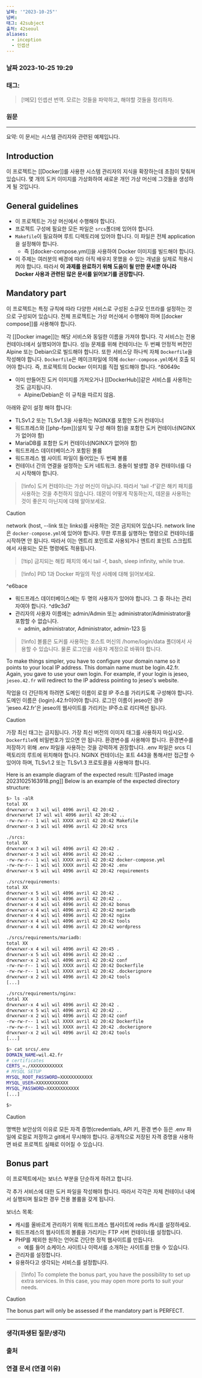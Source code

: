 ```yaml
---
날짜: '"2023-10-25"'
넘버: 
태그: 42subject
출처: 42seoul
aliases:
  - inception
  - 인셉션
---
```

### 날짜  2023-10-25 19:29

### 태그:

>[!메모]
> 인셉션 번역.
> 모르는 것들을 파악하고, 해야할 것들을 정리하자.

### 원문
---

요약: 이 문서는 시스템 관리자와 관련된 예제입니다.
## Introduction

이 프로젝트는 [[Docker]]를 사용한 시스템 관리자의 지식을 확장하는데 초점이 맞춰져 있습니다.
몇 개의 도커 이미지를 가상화하여 새로운 개인 가상 머신에 그것들을 생성하게 될 것입니다.

## General guidelines

- 이 프로젝트는 가상 머신에서 수행해야 합니다.
- 프로젝트 구성에 필요한 모든 파일은 `srcs`폴더에 있어야 합니다.
- `Makefile`이 필요하며 루트 디렉토리에 있어야 합니다. 이 파일은 전체 application을 설정해야 합니다.
	- 즉 [[docker-compose.yml]]을 사용하여 Docker 이미지를 빌드해야 합니다.
- 이 주제는 여러분의 배경에 따라 아직 배우지 못했을 수 있는 개념을 실제로 적용시켜야 합니다. 따라서 **이 과제를 완료하기 위해 도움이 될 만한 문서뿐 아니라 Docker 사용과 관련된 많은 문서를 읽어보기를 권장합니다.**

## Mandatory part

이 프로젝트는 특정 규칙에 따라 다양한 서비스로 구성된 소규모 인프라를 설정하는 것으로 구성되어 있습니다. 전체 프로젝트는 가상 머신에서 수행해야 하며 [[docker compose]]를 사용해야 합니다.

각 [[Docker image]]는 해당 서비스와 동일한 이름을 가져야 합니다.
각 서비스는 전용 컨테이너에서 실행되어야 합니다.
성능 문제를 위해 컨테이너는 두 번째 안정적 버전인 Alpine 또는 Debian으로 빌드해야 합니다.
또한 서비스당 하나씩 자체 `Dockerfile`을 작성해야 합니다. `Dockerfile`은 메이크파일에 의해 `docker-compose.yml`에서 호출 되어야 합니다.
즉, 프로젝트의 Docker 이미지를  직접 빌드해야 합니다. ^80649c
- 이미 만들어진 도커 이미지를 가져오거나 [[DockerHub]]같은 서비스를 사용하는 것도 금지됩니다.
	- Alpine/Debian은 이 규칙을 따르지 않음.

아래와 같이 설정 해야 합니다:
- TLSv1.2 또는 TLSv1.3을 사용하는 NGINX를 포함한 도커 컨테이너
- 워드프레스와 [[php-fpm]](설치 및 구성 해야 함)을 포함한 도커 컨테이너(NGINX가 없어야 함)
- MariaDB를 포함한 도커 컨테이너(NGINX가 없어야 함)
- 워드프레스 데이터베이스가 포함된 볼륨
- 워드프레스 웹 사이트 파일이 들어있는 두 번째 볼륨
- 컨테이너 간의 연결을 설정하는 도커 네트워크.
충돌이 발생할 경우 컨테이너를 다시 시작해야 합니다.

> [!info]
> 도커 컨테이너는 가상 머신이 아닙니다. 따라서 'tail -f'같은 해키 패치를 사용하는 것을 추천하지 않습니다. 데몬이 어떻게 작동하는지, 데몬을 사용하는 것이 좋은지 아닌지에 대해 알아보세요.


> [!caution]
> network (host, --link 또는 links)를 사용하는 것은 금지되어 있습니다.
> network line은 `docker-compose.yml`에 있어야 합니다. 무한 루프를 실행하는 명령으로 컨테이너를 시작하면 안 됩니다. 따라서 이는 엔트리 포인트로 사용되거나 엔트리 포인트 스크립트에서 사용되는 모든 명령에도 적용됩니다.
>  >[!tip] 금지되는 해킹 패치의 예시
>  >tail -f, bash, sleep infinity, while true.

> [!info]
> PID 1과 Docker 파일의 작성 사례에 대해 읽어보세요.
> 

^e6bace

- 워드프레스 데이터베이스에는 두 명의 사용자가 있어야 합니다. 그 중 하나는 관리자여야 합니다. ^d9c3d7
- 관리자의 사용자 이름에는 admin/Admin 또는 administrator/Administrator을 포함할 수 없습니다.
	- admin, administrator, Administrator, admin-123 등

> [!info]
> 볼륨은 도커를 사용하는 호스트 머신의 /home/login/data 폴더에서 사용할 수 있습니다. 물론 로그인을 사용자 계정으로 바꿔야 합니다.

To make things simpler, you have to configure your domain name so it points to your local IP address.
This domain name must be login.42.fr. Again, you gave to use your own login.
For example, if your login is jeseo, `jeseo.42.fr` will redirect to the IP address pointing to jeseo's website.

작업을 더 간단하게 하려면 도메인 이름이 로컬 IP 주소를 가리키도록 구성해야 합니다.
도메인 이름은 {login}.42.fr이어야 합니다. 로그인 이름이 jeseo인 경우 'jeseo.42.fr'은 jeseo의 웹사이트를 가리키는 IP주소로 리디렉션 됩니다.

>[!caution]
> 가장 최신 태그는 금지됩니다. 가장 최신 버전의 이미지 태그를 사용하지 마십시오.
> `Dockerfile`에 비밀번호가 있으면 안 됩니다.
> 환경변수를 사용해야 합니다.
> 환경변수를 저장하기 위해 .env 파일을 사용하는 것을 강력하게 권장합니다.
> .env 파일은 srcs 디렉토리의 루트에 위치해야 합니다.
> NGINX 컨테이너는 포트 443을 통해서만 접근할 수 있어야 하며, TLSv1.2 또는 TLSv1.3 프로토콜을 사용해야 합니다.

Here is an example diagram of the expected result:
![[Pasted image 20231025163918.png]]
Below is an example of the expected directory structure:
```bash
$> ls -alR 
total XX 
drwxrwxr-x 3 wil wil 4096 avril 42 20:42 . 
drwxrwxrwt 17 wil wil 4096 avril 42 20:42 .. 
-rw-rw-r-- 1 wil wil XXXX avril 42 20:42 Makefile 
drwxrwxr-x 3 wil wil 4096 avril 42 20:42 srcs 

./srcs: 
total XX 
drwxrwxr-x 3 wil wil 4096 avril 42 20:42 . 
drwxrwxr-x 3 wil wil 4096 avril 42 20:42 .. 
-rw-rw-r-- 1 wil wil XXXX avril 42 20:42 docker-compose.yml 
-rw-rw-r-- 1 wil wil XXXX avril 42 20:42 .env 
drwxrwxr-x 5 wil wil 4096 avril 42 20:42 requirements 

./srcs/requirements: 
total XX 
drwxrwxr-x 5 wil wil 4096 avril 42 20:42 . 
drwxrwxr-x 3 wil wil 4096 avril 42 20:42 .. 
drwxrwxr-x 4 wil wil 4096 avril 42 20:42 bonus 
drwxrwxr-x 4 wil wil 4096 avril 42 20:42 mariadb 
drwxrwxr-x 4 wil wil 4096 avril 42 20:42 nginx 
drwxrwxr-x 4 wil wil 4096 avril 42 20:42 tools
drwxrwxr-x 4 wil wil 4096 avril 42 20:42 wordpress 

./srcs/requirements/mariadb: 
total XX 
drwxrwxr-x 4 wil wil 4096 avril 42 20:45 . 
drwxrwxr-x 5 wil wil 4096 avril 42 20:42 .. 
drwxrwxr-x 2 wil wil 4096 avril 42 20:42 conf 
-rw-rw-r-- 1 wil wil XXXX avril 42 20:42 Dockerfile 
-rw-rw-r-- 1 wil wil XXXX avril 42 20:42 .dockerignore 
drwxrwxr-x 2 wil wil 4096 avril 42 20:42 tools 
[...] 

./srcs/requirements/nginx: 
total XX 
drwxrwxr-x 4 wil wil 4096 avril 42 20:42 . 
drwxrwxr-x 5 wil wil 4096 avril 42 20:42 .. 
drwxrwxr-x 2 wil wil 4096 avril 42 20:42 conf 
-rw-rw-r-- 1 wil wil XXXX avril 42 20:42 Dockerfile 
-rw-rw-r-- 1 wil wil XXXX avril 42 20:42 .dockerignore 
drwxrwxr-x 2 wil wil 4096 avril 42 20:42 tools 
[...] 

$> cat srcs/.env 
DOMAIN_NAME=wil.42.fr 
# certificates 
CERTS_=./XXXXXXXXXXXX 
# MYSQL SETUP 
MYSQL_ROOT_PASSWORD=XXXXXXXXXXXX 
MYSQL_USER=XXXXXXXXXXXX 
MYSQL_PASSWORD=XXXXXXXXXXXX 
[...] 

$>
```

> [!caution]
> 명백한 보안상의 이유로 모든 자격 증명(credentials, API 키, 환경 변수 등은 .env 파일에 로컬로 저장하고 git에서 무시해야 합니다. 공개적으로 저장된 자격 증명을 사용하면 바로 프로젝트 실패로 이어질 수 있습니다.

## Bonus part

이 프로젝트에서는 보너스 부분을 단순하게 하려고 합니다.

각 추가 서비스에 대한 도커 파일을 작성해야 합니다. 따라서 각각은 자체 컨테이너 내에서 실행되며 필요한 경우 전용 볼륨을 갖게 됩니다.

보너스 목록:
- 캐시를 올바르게 관리하기 위해 워드프레스 웹사이트에 redis 캐시를 설정하세요.
- 워드프레스의 웹사이트의 볼륨을 가리키는 FTP 서버 컨테이너를 설정합니다.
- PHP를 제외한 원하는 언어로 간단한 정적 웹사이트를 만듭니다.
	- 예를 들어 쇼케이스 사이트나 이력서를 소개하는 사이트를 만들 수 있습니다. 
- 관리자를 설정합니다.
- 유용하다고 생각되는 서비스를 설정합니다.

>[!info]
>To complete the bonus part, you have the possibility to set up extra services.
>In this case, you may open more ports to suit your needs.

> [!caution]
> The bonus part will only be assessed if the mandatory part is PERFECT.

---
### 생각(파생된 질문/생각)

### 출처

### 연결 문서 (연결 이유)
